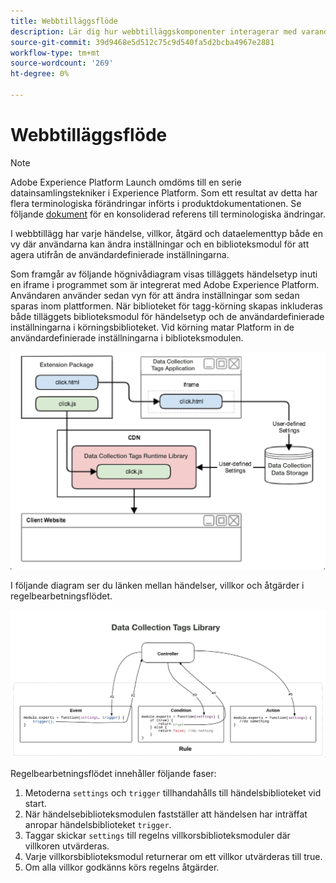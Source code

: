 ```yaml
---
title: Webbtilläggsflöde
description: Lär dig hur webbtilläggskomponenter interagerar med varandra vid körning i Adobe Experience Platform.
source-git-commit: 39d9468e5d512c75c9d540fa5d2bcba4967e2881
workflow-type: tm+mt
source-wordcount: '269'
ht-degree: 0%

---
```


# Webbtilläggsflöde

>[!NOTE]
>
>Adobe Experience Platform Launch omdöms till en serie datainsamlingstekniker i Experience Platform. Som ett resultat av detta har flera terminologiska förändringar införts i produktdokumentationen. Se följande [dokument](../../term-updates.md) för en konsoliderad referens till terminologiska ändringar.

I webbtillägg har varje händelse, villkor, åtgärd och dataelementtyp både en vy där användarna kan ändra inställningar och en biblioteksmodul för att agera utifrån de användardefinierade inställningarna.

Som framgår av följande högnivådiagram visas tilläggets händelsetyp inuti en iframe i programmet som är integrerat med Adobe Experience Platform. Användaren använder sedan vyn för att ändra inställningar som sedan sparas inom plattformen. När biblioteket för tagg-körning skapas inkluderas både tilläggets biblioteksmodul för händelsetyp och de användardefinierade inställningarna i körningsbiblioteket. Vid körning matar Platform in de användardefinierade inställningarna i biblioteksmodulen.

![tilläggsflödesdiagram](../images/flow/web/extension-flow.png)

I följande diagram ser du länken mellan händelser, villkor och åtgärder i regelbearbetningsflödet.

![flödesdiagram för regelbearbetning](../images/flow/web/rule-processing-flow.png)

Regelbearbetningsflödet innehåller följande faser:

1. Metoderna `settings` och `trigger` tillhandahålls till händelsbiblioteket vid start.
1. När händelsebiblioteksmodulen fastställer att händelsen har inträffat anropar händelsbiblioteket `trigger`.
1. Taggar skickar `settings` till regelns villkorsbiblioteksmoduler där villkoren utvärderas.
1. Varje villkorsbiblioteksmodul returnerar om ett villkor utvärderas till true.
1. Om alla villkor godkänns körs regelns åtgärder.
